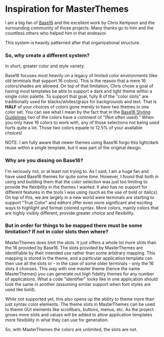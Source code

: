 # Inspiration for MasterThemes

I am a big fan of [Base16](http://chriskempson.com/projects/base16/) and the excellent work by Chris
Kempson and the surrounding community of those projects. Many thanks go to him and the countless
others who helped him in that endeavor.

This system is heavily patterned after that organizational structure.

### So, why create a different system?

In short, greater color and style variety.

Base16 focuses most heavily on a legacy of limited color environments (like old terminals that
support 16 colors). This is the reason that a mere 16 colors/shades are allowed. On top of that
limitation, Chris chose a goal of having most templates be able to support a dark and light theme
within a single color palette. To support that goal, fully 8 of the "color slots" are traditionally
used for blacks/whites/grays for backgrounds and text. That is **HALF** of your choices of colors
gone merely to have two themes in one color set. You can see what I mean by the fact that in the
[Base16 Styling Guidelines](https://github.com/chriskempson/base16/blob/master/styling.md) two of
the colors have a comment of “(Not often used).” When you only have 16 colors to work with, any of
those selections not being used hurts quite a lot. Those two colors equate to 12.5% of your
available choices!

NOTE: I am fully aware that newer themes using Base16 forgo this light/dark reuse within a single
template, but it was part of the original design.

### Why are you dissing on Base16?

I'm seriously not, or at least not trying to. As I said, I am a huge fan and have used Base16 themes
for quite some time. However, I found that both in using and building them that the color selection
was just too limiting to provide the flexibility in the themes I wanted. It also has no support for
different features in the tools I was using (such as the use of bold or italics). On top of this, we
are largely in a new world were terminals are starting to support "True Color" and editors offer
even more significant and exciting ways to highlight and format colored syntax. More colors, mainly
colors that are highly visibly different, provide greater choice and flexibility.

### But in order for things to be mapped there must be some limitation? If not in color slots then where?

MasterThemes does limit the slots. It just offers a whole lot more slots than the 16 provided by
Base16. The slots provided by MasterThemes are identifiable by their intended use rather than some
arbitrary mapping. This mapping is stored in the theme, and a particular application template can
then use all the slots or - in the case of some older terminals - only the 16 slots it chooses. This
way with one master theme (hence the name MasterThemes) you can generate out high fidelity themes
for any number of applications. What a code "identifier" looks like in one application should look
the same in another (assuming similar support when font styles are used like bold).

While not supported yet, this also opens up the ability to theme more than just syntax color
elements. The theme slots in MasterThemes can be used to theme GUI elements like scrollbars,
buttons, menus, etc. As the project grows more slots and values will be added to allow application
templates more flexibility in what they can use for generation.

So, with MasterThemes the colors are unlimited, the slots are not.

